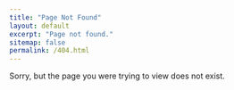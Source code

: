 ```yaml
---
title: "Page Not Found"
layout: default
excerpt: "Page not found."
sitemap: false
permalink: /404.html
---
```


Sorry, but the page you were trying to view does not exist.